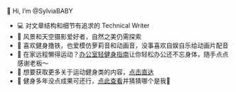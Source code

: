 👋 Hi, I’m @SylviaBABY
- 💻 对文章结构和细节有追求的 Technical Writer
- 🌱 风景和天空摄影爱好者，自然之美仍需探索
- 💞️ 喜欢健身撸铁，也爱模仿萝莉音和动画音，没事喜欢自娱自乐给动画片配音
- 📣 在家远程懒得运动？[办公室轻健身指南](https://sspai.com/series/79)让你轻松办公还不忘身体，随手点点感谢老板～
- 📖 想要获取更多关于运动健身类的内容，[点击直达](https://sspai.com/u/sylvia/posts)
- 👀 健身多年没点成果可还行，[点此查看](https://sspai.com/post/68828)并猜猜哪个是我🤪
<!---
SylviaBABY/SylviaBABY is a ✨ special ✨ repository because its `README.md` (this file) appears on your GitHub profile.
You can click the Preview link to take a look at your changes.
--->
